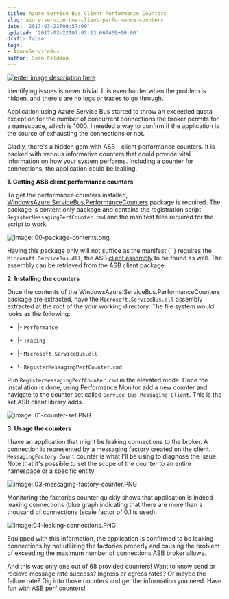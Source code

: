 ```yaml
---
title: Azure Service Bus Client Performance Counters
slug: azure-service-bus-client-performance-counters
date: '2017-03-22T06:57:00'
updated: '2017-03-22T07:05:13.667469+00:00'
draft: false
tags:
- AzureServiceBus
author: Sean Feldman
---
```

[![enter image description here][1]][2]

Identifying issues is never trivial. It is even harder when the problem is hidden, and there's are no logs or traces to go through. 

Application using Azure Service Bus started to throw an exceeded quota exception for the number of concurrent connections the broker permits for a namespace, which is 1000. I needed a way to confirm if the application is the source of exhausting the connections or not.

Gladly, there's a hidden gem with ASB - client performance counters. It is packed with various informative counters that could provide vital information on how your system performs. Including a counter for connections, the application could be leaking.

**1. Getting ASB client performance counters**

To get the performance counters installed, [WindowsAzure.ServiceBus.PerformanceCounters](https://www.nuget.org/packages/WindowsAzure.ServiceBus.PerformanceCounters) package is required. The package is content only package and contains the registration script `RegisterMessagingPerfCounter.cmd` and the manifest files required for the script to work.

![image: 00-package-contents.png][3]

Having this package only will not suffice as the manifest (``) requires the `Microsoft.ServiceBus.dll`, the ASB [client assembly](https://www.nuget.org/packages/WindowsAzure.ServiceBus) to be found as well. The assembly can be retrieved from the ASB client package.

**2. Installing the counters**

Once the contents of the WindowsAzure.ServiceBus.PerformanceCounters package are extracted, have the `Microsoft.ServiceBus.dll` assembly extracted at the root of the your working directory. The file system would looks as the following:

 - |- `Performance`
 - |- `Tracing`
 - |- `Microsoft.ServiceBus.dll`
 - \\- `RegisterMessagingPerfCounter.cmd`

Run `RegisterMessagingPerfCounter.cmd` in the elevated mode. Once the installation is done, using Performance Monitor add a new counter and navigate to the counter set called `Service Bus Messaging Client`. This is the set ASB client library adds.

![image: 01-counter-set.PNG][4]

**3. Usage the counters**

I have an application that might be leaking connections to the broker. A connection is represented by a messaging factory created on the client. `MessagingFactory Count` counter is what I'll be using to diagnose the issue. Note that it's possible to set the scope of the counter to an entire namespace or a specific entity.

![image: 03-messaging-factory-counter.PNG][5]

Monitoring the factories counter quickly shows that application is indeed leaking connections (blue graph indicating that there are more than a thousand of connections (scale factor of 0.1 is used).

![image:04-leaking-connections.PNG][6]

Equipped with this information, the application is confirmed to be leaking connections by not utilizing the factories properly and causing the problem of exceeding the maximum number of connections ASB broker allows.

And this was only one out of 68 provided counters! Want to know send or recieve message rate success? Ingress or egress rates? Or maybe the failure rate? Dig into those counters and get the information you need. Have fun with ASB perf counters!


[1]: https://aspblogs.blob.core.windows.net:443/media/sfeldman/2017/asb-client-perf-counters/Heart-Monitor.jpg
[2]: https://weblogs.asp.net/sfeldman/azure-service-bus-client-performance-counters
[3]: https://aspblogs.blob.core.windows.net:443/media/sfeldman/2017/asb-client-perf-counters/00-package-contents.PNG
[4]: https://aspblogs.blob.core.windows.net:443/media/sfeldman/2017/asb-client-perf-counters/01-counter-set.PNG
[5]: https://aspblogs.blob.core.windows.net:443/media/sfeldman/2017/asb-client-perf-counters/03-messaging-factory-counter.PNG
[6]: https://aspblogs.blob.core.windows.net:443/media/sfeldman/2017/asb-client-perf-counters/04-leaking-connections.PNG
